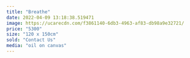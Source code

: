 ```yaml
---
title: "Breathe"
date: 2022-04-09 13:18:38.519471
image: https://ucarecdn.com/f3861140-6db3-4963-af83-db98a9e32721/
price: "5300"
size: "120 x 150cm"
sold: "Contact Us"
media: "oil on canvas"
---
```


